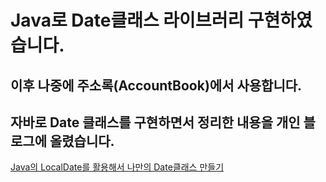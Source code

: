 # Java로 Date클래스 라이브러리 구현하였습니다.
## 이후 나중에 주소록(AccountBook)에서 사용합니다.
## 자바로 Date 클래스를 구현하면서 정리한 내용을 개인 블로그에 올렸습니다.
<a href="https://injae7034.github.io/java/nineteenth/" target="_blank">Java의 LocalDate를 활용해서 나만의 Date클래스 만들기</a><br><br>
